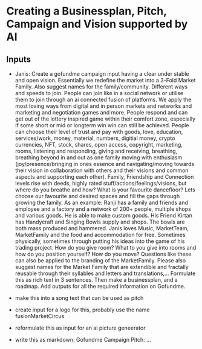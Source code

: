 # Creating a Businessplan, Pitch, Campaign and Vision supported by AI

## Inputs

- Janis: Create a gofundme campaign input having a clear under stable and open vision. Essentially we redefine the market into a 3-Fold Market Family. Also suggest names for the family/community. Different ways and speeds to join. People can join like in a social network or utilise them to join through an ai connected fusion of platforms. We apply the most loving ways from digital and in person markets and networks and marketing and negotiation games and more. People respond and can get out of the lottery inspired game within their comfort zone, especially if some short or mid or longterm win win can still be achieved. People can choose their level of trust and pay with goods, love, education, services/work, money, material, numbers, digitial money, crypto currencies, NFT, stock, shares, open access, copyright, marketing, rooms, listening and responding, giving and receiving, breathing, breathing beyond in and out as one family moving with enthusiasm (joy/presence/bringing in ones essence and navigating/moving towards their vision in collaboration with others and their visions and common aspects and supporting each other). Family, Friendship and Connection levels rise with deeds, highly rated stuff/actions/feelings/visions, but where do you breathe and how? What is your favourite dancefloor? Lets choose our favourite and desired spaces and fill the gaps through growing the family. As an example: Ranji has a family and friends and employee and a factory and a network of 200+ people, multiple shops and various goods. He is able to make custom goods. His Friend Kirtan has Handycraft and Singing Bowls supply and shops. The bowls are both mass produced and hammered. Janis loves Music, MarketTeam, MarketFamily and the food and accommodation for free. Sometimes physically, sometimes through putting his ideas into the game of his trading project. How do you give room? What to you give into rooms and how do you position yourself? How do you move? Questions like these can also be applied to the branding of the MarketFamily. Please also suggest names for the Market Family that are extendible and fractally reusable through their syllables and letters and translations,...
Formulate this as rich text in 3 sentences. Then make a businessplan, and a roadmap. Add outputs for all the required information on Gofundme.

- make this into a song text that can be used as pitch
- create input for a logo for this, probably use the name fusionMarketCircus
- reformulate this as input for an ai picture geneerator
- write this as markdown: Gofundme Campaign Pitch: ...




